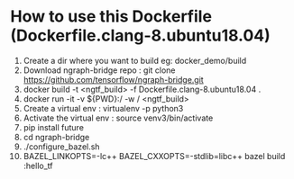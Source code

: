 # How to use this Dockerfile (Dockerfile.clang-8.ubuntu18.04)
1. Create a dir where you want to build eg: docker_demo/build
2. Download ngraph-bridge repo : git clone https://github.com/tensorflow/ngraph-bridge.git
3. docker build -t <ngtf_build> -f Dockerfile.clang-8.ubuntu18.04 .
4. docker run -it -v ${PWD}:/<workspace> -w /<workspace> <ngtf_build>
5. Create a virtual env : virtualenv -p python3 <venv3>
6. Activate the virtual env : source venv3/bin/activate
7. pip install future
8. cd ngraph-bridge
9. ./configure_bazel.sh
10. BAZEL_LINKOPTS=-lc++ BAZEL_CXXOPTS=-stdlib=libc++ bazel build :hello_tf
